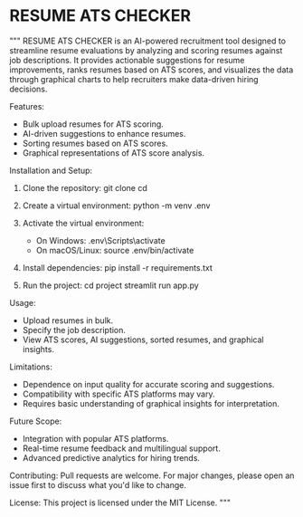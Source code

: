# RESUME ATS CHECKER

"""
RESUME ATS CHECKER is an AI-powered recruitment tool designed to streamline resume evaluations by analyzing and scoring resumes against job descriptions. It provides actionable suggestions for resume improvements, ranks resumes based on ATS scores, and visualizes the data through graphical charts to help recruiters make data-driven hiring decisions.

Features:
- Bulk upload resumes for ATS scoring.
- AI-driven suggestions to enhance resumes.
- Sorting resumes based on ATS scores.
- Graphical representations of ATS score analysis.

Installation and Setup:
1. Clone the repository:
    git clone <repository-url>
    cd <repository-folder>

2. Create a virtual environment:
    python -m venv .env

3. Activate the virtual environment:
   - On Windows:
     .env\Scripts\activate
   - On macOS/Linux:
     source .env/bin/activate

4. Install dependencies:
    pip install -r requirements.txt

5. Run the project:
    cd project
    streamlit run app.py

Usage:
- Upload resumes in bulk.
- Specify the job description.
- View ATS scores, AI suggestions, sorted resumes, and graphical insights.

Limitations:
- Dependence on input quality for accurate scoring and suggestions.
- Compatibility with specific ATS platforms may vary.
- Requires basic understanding of graphical insights for interpretation.

Future Scope:
- Integration with popular ATS platforms.
- Real-time resume feedback and multilingual support.
- Advanced predictive analytics for hiring trends.

Contributing:
Pull requests are welcome. For major changes, please open an issue first to discuss what you'd like to change.

License:
This project is licensed under the MIT License.
"""